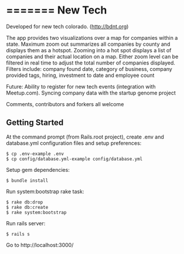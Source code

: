 =======
New Tech
====

Developed for new tech colorado. (http://bdnt.org)

The app provides two visualizations over a map for companies within a state. Maximum zoom out summarizes all companies by county and displays them as a hotspot. Zooming into a hot spot displays a list of companies and their actual location on a map. Either zoom level can be filtered in real time to adjust the total number of companies displayed. Filters include: company found date, category of business, company provided tags, hiring, investment to date and employee count

Future:
Ability to register for new tech events (integration with Meetup.com). Syncing company data with the startup genome project

Comments, contributors and forkers all welcome


## Getting Started

At the command prompt (from Rails.root project), create .env and database.yml configuration files and setup preferences:

    $ cp .env-example .env
    $ cp config/database.yml-example config/database.yml

Setup gem dependencies:

    $ bundle install

Run system:bootstrap rake task:

    $ rake db:drop
    $ rake db:create
    $ rake system:bootstrap

Run rails server:

    $ rails s

Go to http://localhost:3000/

